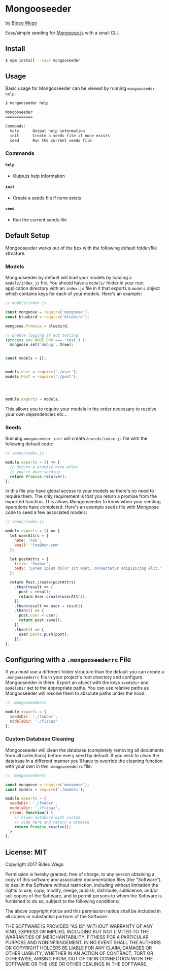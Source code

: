 # Mongooseeder
by [Bideo Wego](https://github.com/BideoWego)

Easy/simple seeding for [Mongoose.js](http://mongoosejs.com) with a small CLI.


## Install

```bash
$ npm install --save mongooseeder
```


## Usage


Basic usage for Mongooseeder can be viewed by running `mongooseeder help`:

```bash
$ mongooseeder help

Mongooseeder
============

Commands:
  help      Output help information
  init      Create a seeds file if none exists
  seed      Run the current seeds file


```


### Commands

#### `help`
- Outputs help information

#### `init`
- Create a seeds file if none exists

#### `seed`
- Run the current seeds file


## Default Setup

Mongooseeder works out of the box with the following default folder/file structure.


### Models

Mongooseeder by default will load your models by loading a `models/index.js` file. You should have a `models/` folder in your root application directory with an `index.js` file in it that exports a `models` object which contains keys for each of your models. Here's an example:

```javascript
// models/index.js

const mongoose = require('mongoose');
const bluebird = require('bluebird');

mongoose.Promise = bluebird;

// Enable logging if not testing
(process.env.NODE_ENV === 'test') ||
  mongoose.set('debug', true);


const models = {};


models.User = require('./user');
models.Post = require('./post');




module.exports = models;
```

This allows you to require your models in the order necessary to resolve your own dependencies etc...


### Seeds

Running `mongooseeder init` will create a `seeds/index.js` file with the following default code:

```javascript
// seeds/index.js

module.exports = () => {
  // Return a promise here after
  // you're done seeding
  return Promise.resolve();
};


```

In this file you have global access to your models so there's no need to require them. The only requirement is that you return a promise from the exported function. This allows Mongooseeder to know when your seeding operations have completed. Here's an example seeds file with Mongoose code to seed a few associated models:

```javascript
// seeds/index.js

module.exports = () => {
  let userAttrs = {
    name: 'Foo',
    email: 'foo@bar.com'
  };

  let postAttrs = {
    title: 'Foobar',
    body: 'Lorem ipsum dolor sit amet, consectetur adipisicing elit.'
  };

  return Post.create(postAttrs)
    .then(result => {
      post = result;
      return User.create(userAttrs);
    })
    .then(result => user = result)
    .then(() => {
      post.user = user;
      return post.save();
    })
    .then(() => {
      user.posts.push(post);
    });
};
```


## Configuring with a `.mongooseederrc` File

If you must use a different folder structure than the default you can create a `.mongooseederrc` file in your project's root directory and configure Mongooseeder in there. Export an object with the keys `seedsDir` and `modelsDir` set to the appropriate paths. You can use relative paths as Mongooseeder will resolve them to absolute paths under the hood:

```javascript
// .mongooseederrc

module.exports = {
  seedsDir: './foobar',
  modelsDir: './fizbaz'
};
```


### Custom Database Cleaning

Mongooseeder will clean the database (completely removing all documents from all collections) before every seed by default. If you wish to clean the database in a different manner you'll have to override the cleaning function with your own in the `.mongooseederrc` file:

```javascript
// .mongooseederrc

const mongoose = require('mongoose');
const models = require('./models');

module.exports = {
  seedsDir: './foobar',
  modelsDir: './fizbaz',
  clean: function() {
    // Clean database with custom
    // code here and return a promise
    return Promise.resolve();
  }
};
```



## License: MIT

Copyright 2017 Bideo Wego

Permission is hereby granted, free of charge, to any person obtaining a copy of this software and associated documentation files (the "Software"), to deal in the Software without restriction, including without limitation the rights to use, copy, modify, merge, publish, distribute, sublicense, and/or sell copies of the Software, and to permit persons to whom the Software is furnished to do so, subject to the following conditions:

The above copyright notice and this permission notice shall be included in all copies or substantial portions of the Software.

THE SOFTWARE IS PROVIDED "AS IS", WITHOUT WARRANTY OF ANY KIND, EXPRESS OR IMPLIED, INCLUDING BUT NOT LIMITED TO THE WARRANTIES OF MERCHANTABILITY, FITNESS FOR A PARTICULAR PURPOSE AND NONINFRINGEMENT. IN NO EVENT SHALL THE AUTHORS OR COPYRIGHT HOLDERS BE LIABLE FOR ANY CLAIM, DAMAGES OR OTHER LIABILITY, WHETHER IN AN ACTION OF CONTRACT, TORT OR OTHERWISE, ARISING FROM, OUT OF OR IN CONNECTION WITH THE SOFTWARE OR THE USE OR OTHER DEALINGS IN THE SOFTWARE.















